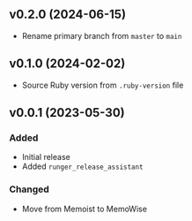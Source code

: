 ## v0.2.0 (2024-06-15)
- Rename primary branch from `master` to `main`

## v0.1.0 (2024-02-02)
- Source Ruby version from `.ruby-version` file

## v0.0.1 (2023-05-30)
### Added
- Initial release
- Added `runger_release_assistant`

### Changed
- Move from Memoist to MemoWise
